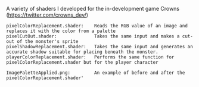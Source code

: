 A variety of shaders I developed for the in-development game Crowns (https://twitter.com/crowns_dev/)
```
pixelColorReplacement.shader:    Reads the RGB value of an image and replaces it with the color from a palette
pixelCutOut.shader: 	         Takes the same input and makes a cut-out of the monster's sprite
pixelShadowReplacement.shader: 	 Takes the same input and generates an accurate shadow suitable for placing beneath the monster.
playerColorReplacement.shader:   Performs the same function for pixelColorReplacement.shader but for the player character

ImagePaletteApplied.png:         An example of before and after the pixelColorReplacement.shader'
```
